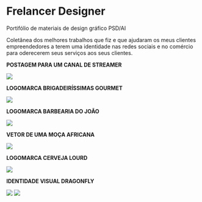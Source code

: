 # Frelancer Designer
Portifólio de materiais de design gráfico PSD/AI

Coletânea dos melhores trabalhos que fiz e que ajudaram os meus clientes empreendedores a terem uma identidade nas redes sociais e no comércio para oderecerem seus serviços aos seus clientes.

**POSTAGEM PARA UM CANAL DE STREAMER**

![](https://mir-s3-cdn-cf.behance.net/project_modules/max_1200/dbb81279255317.5cbdfdd8565d3.png)

**LOGOMARCA BRIGADEIRÍSSIMAS GOURMET**

![](https://mir-s3-cdn-cf.behance.net/project_modules/fs/6f5bf671023407.5bf8385fe1168.png)

**LOGOMARCA BARBEARIA DO JOÃO**

![](https://mir-s3-cdn-cf.behance.net/project_modules/fs/6d5ee471023407.5bf8385fe2e80.png)

**VETOR DE UMA MOÇA AFRICANA**

![](https://mir-s3-cdn-cf.behance.net/project_modules/fs/d71d6971023407.5bf8385fe7a11.png)

**LOGOMARCA CERVEJA LOURD**

![](https://mir-s3-cdn-cf.behance.net/project_modules/fs/6078a371023407.5bf8385fe89b4.png)

**IDENTIDADE VISUAL DRAGONFLY**

![](https://mir-s3-cdn-cf.behance.net/project_modules/fs/fc4d3771023407.5bf8385fe5ae0.png)
![](https://mir-s3-cdn-cf.behance.net/project_modules/fs/fc4d3771023407.5bf8385fe5ae0.png)

